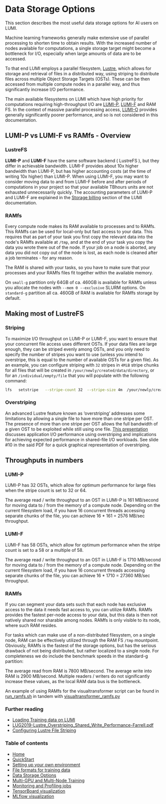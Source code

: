 # Data Storage Options

This section describes the most useful data storage options for AI users on LUMI.

Machine learning frameworks generally make extensive use of parallel processing to shorten time to obtain results. With the increased number of nodes available for computations, a single storage target might become a bottleneck for I/O, especially when large amounts of data are to be accessed.

To that end LUMI employs a parallel filesystem, [Lustre](https://docs.lumi-supercomputer.eu/storage/parallel-filesystems/lustre/), which allows for storage and retrieval of files in a distributed way, using striping to distribute files across multiple Object Storage Targets (OSTs). These can be then accessed from multiple compute nodes in a parallel way, and thus significantly increase I/O performance.

The main available filesystems on LUMI which have high priority for computations requiring high-throughput I/O are [LUMI-P](https://docs.lumi-supercomputer.eu/storage/parallel-filesystems/lumip/), [LUMI-F](https://docs.lumi-supercomputer.eu/storage/parallel-filesystems/lumip/) and RAM FS. In the context of massive parallel processing access, [LUMI-O](https://docs.lumi-supercomputer.eu/storage/lumio/) provides generally significantly poorer performance, and so is not considered in this documentation.

## LUMI-P vs LUMI-F vs RAMfs - Overview
### LustreFS
**LUMI-P** and **LUMI-F** have the same software backend ( LustreFS ), but they differ in achievable bandwidth. LUMI-F provides about 10x higher bandwidth than LUMI-P, but has higher accounting costs (at the time of writing 10x higher) than LUMI-P. When using LUMI-F, you may want to consider moving data to and from LUMI-F before and after periods of computations in your project so that your available TBhours units are not exhausted unnecessarily quickly. The accounting parameters of LUMI-P and LUMI-F are explained in the [Storage billing](https://docs.lumi-supercomputer.eu/runjobs/lumi_env/billing/#storage-billing) section of the LUMI documentation.

### RAMfs
Every compute node makes its RAM available to processes and to RAMfs. This RAMfs can be used for local-only but fast access to your data. This requires that as part of your task you first copy the relevant data into the node's RAMfs available at `/tmp`, and at the end of your task you copy the data you wrote there out of the node. If your job on a node is aborted, any data you did not copy out of the node is lost, as each node is cleaned after a job terminates - for any reason.

The RAM is shared with your tasks, so you have to make sure that your processes and your RAMfs files fit together within the available memory.

On `small-g` partition only 64GB of ca. 460GB is available for RAMfs unless you allocate the nodes with `--mem 0 --exclusive` SLURM options. On `standard-g` partition all ca. 460GB of RAM is available for RAMfs storage by default. 

## Making most of LustreFS 
### Striping
To maximize I/O throughput on LUMI-P or LUMI-F, you want to ensure that your concurrent file access uses different OSTs. If your data files are large enough, they can be striped evenly among OSTs, and you only need to specify the number of stripes you want to use (unless you intend to overstripe, this is equal to the number of available OSTs for a given file). As an example, you can configure striping with `32` stripes in `4MiB` stripe chunks for all files that will be created in `/your/newly/created/data/directory`, or for an `/individual/empty/file` that you will populate with the following command:
``` bash
lfs   setstripe   --stripe-count 32  --stripe-size 4m  /your/newly/created/data/directory   /individual/empty/file
```

### Overstriping
An advanced Lustre feature known as ‘overstriping’ addresses some limitations by allowing a single file to have more than one stripe per OST. The presence of more than one stripe per OST allows the full bandwidth of a given OST to be exploited while still using one file. [This presentation](https://wiki.lustre.org/images/b/b3/LUG2019-Lustre_Overstriping_Shared_Write_Performance-Farrell.pdf) discusses application I/O performance using overstriping and implications for achieving expected performance in shared-file I/O workloads. See slide #10 in the said PDF for a quick graphical representation of overstriping.

## Throughputs in numbers
### LUMI-P
LUMI-P has 32 OSTs, which allow for optimum performance for large files when the stripe count is set to 32 or 64.

The average read / write throughput to an OST in LUMI-P is 161 MB/second for moving data to / from the memory of a compute node. Depending on the current filesystem load, if you have 16 concurrent threads accessing separate chunks of the file, you can achieve 16 * 161 = 2576 MB/sec throughput.


### LUMI-F
LUMI-F has 58 OSTs, which allow for optimum performance when the stripe count is set to a 58 or a multiple of 58.

The average read / write throughput to an OST in LUMI-F is 1710 MB/second for moving data to / from the memory of a compute node. Depending on the current filesystem load, if you have 16 concurrent threads accessing separate chunks of the file, you can achieve 16 * 1710 = 27360 MB/sec throughput.


### RAMfs
If you can segment your data sets such that each node has exclusive access to the data it needs fast access to, you can utilize RAMfs. RAMfs provides the fastest per-node access to your data, but this data is then not natively shared nor sharable among nodes. RAMfs is only visible to its node, where such RAM resides.

For tasks which can make use of a non-distributed filesystem, on a single node, RAM can be effectively utilized through the RAM FS `/tmp` mountpoint. Obviously, RAMfs is the fastest of the storage options, but has the serious drawback of not being distributed, but rather localized to a single node. For completeness we do include the benchmark speeds in the standard-g partition:

The average read from RAM is 7800 MB/second. The average write into RAM is 2900 MB/second. Multiple readers / writers do not significantly increase these values, as the local RAM data bus is the bottleneck.

An example of using RAMfs for the visualtransformer script can be found in [run_ramfs.sh](../run_ramfs.sh) in tandem with [visualtransformer_ramfs.py](../visualtransformer_ramfs.py)


### Further reading
 - [Loading Training data on LUMI](https://462000265.lumidata.eu/ai-20241126/files/LUMI-ai-20241126-10-Training_Data_on_LUMI.pdf)
 - [LUG2019-Lustre_Overstriping_Shared_Write_Performance-Farrell.pdf](https://wiki.lustre.org/images/b/b3/LUG2019-Lustre_Overstriping_Shared_Write_Performance-Farrell.pdf)
 - [Configuring Lustre File Striping](https://wiki.lustre.org/index.php/Configuring_Lustre_File_Striping)

 ### Table of contents

- [Home](index.md)
- [QuickStart](quickstart.md)
- [Setting up your own environment](containers.md)
- [File formats for training data](file_formats.md) 
- [Data Storage Options](data_storage.md)
- [Multi-GPU and Multi-Node Training](multi_gpu_and_node.md)
- [Monitoring and Profiling jobs](profiling.md)
- [TensorBoard visualization](tensorboard_visualization.md)
- [MLflow visualization](mlflow_visualization.md)
